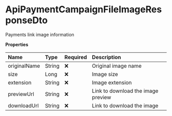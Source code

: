 # ApiPaymentCampaignFileImageResponseDto

Payments link image information

**Properties**

| Name         | Type   | Required | Description                        |
| :----------- | :----- | :------- | :--------------------------------- |
| originalName | String | ❌       | Original image name                |
| size         | Long   | ❌       | Image size                         |
| extension    | String | ❌       | Image extension                    |
| previewUrl   | String | ❌       | Link to download the image preview |
| downloadUrl  | String | ❌       | Link to download the image         |

<!-- This file was generated by liblab | https://liblab.com/ -->
